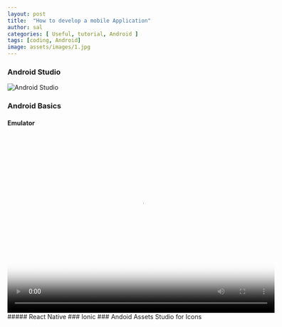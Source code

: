 ```yaml
---
layout: post
title:  "How to develop a mobile Application"
author: sal
categories: [ Useful, tutorial, Android ]
tags: [coding, Android]
image: assets/images/1.jpg
---
```


### Android Studio
![Android Studio](https://developer.android.com/studio/images/studio-homepage-hero.jpg)
### Android Basics
#### Emulator
<video controls poster="/studio/images/run/thumbnail-emulator_2x.png" style="width:600px;height:400px;">
  <source src="https://storage.googleapis.com/androiddevelopers/videos/studio-emulator-overview_2-2.mp4" type="video/mp4">
</video>
##### React Native
### Ionic
### Andoid Assets Studio for Icons

